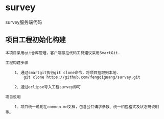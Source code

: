 # survey

survey服务端代码

## 项目工程初始化构建
	
	本项目采用git仓库管理，客户端推拉代码工具建议采用SmartGit.

	工程构建步骤

		1、通过smartgit执行git clone命令，将项目拉取到本地.
			git clone https://github.com/fengqiguang/survey.git

		2、通过eclipse导入工程survey即可

	项目说明

		1、项目统一说明在common.md文档，包含公共请求参数、统一相应格式及状态码说明等。



	
